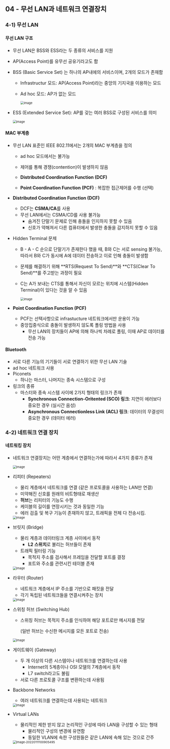 ## 04 - 무선 LAN과 네트워크 연결장치

### 4-1) 무선 LAN

#### 무선 LAN 구조

- 무선 LAN은 BSS와 ESS라는 두 종류의 서비스를 지원

- AP(Access Point)를 유무선 공유기라고도 함

- BSS (Basic Service Set) 는 하나의 AP내에의 서비스이며, 2개의 모드가 존재함

  - Infrastructur 모드: AP(Access Point)라는 중앙의 기지국을 이용하는 모드

  - Ad hoc 모드: AP가 없는 모드

    <img src="https://user-images.githubusercontent.com/70627979/148857966-cdfec147-ebf9-4dc9-8a4e-c6eb2ebbcb1d.png" alt="image" style="zoom:67%;" />



- ESS (Extended Service Set): AP를 갖는 여러 BSS로 구성된 서비스를 의미

  <img src="https://user-images.githubusercontent.com/70627979/148858253-2f038da1-0d8a-4a2f-aa04-fbecb146c69e.png" alt="image" style="zoom:67%;" />



#### MAC 부계층

- 무선 LAN 표준인 IEEE 802.11에서는 2개의 MAC 부계층을 정의

  - ad hoc 모드에서는 불가능
  - 제어를 통해 경쟁(contention)이 발생하지 않음

  - **Distributed Coordination Function (DCF)**
  - **Point Coordination Function (PCF)** : 복잡한 접근제어를 수행 (선택)

- **Distributed Coordination Function (DCF)**
  - DCF는 **CSMA/CA**를 사용
  - 무선 LAN에서는 CSMA/CD를 사용 불가능
    - 숨겨진 단말기 문제로 인해 충돌을 인지하지 못할 수 있음
    - 신호가 약해져서 다른 컴퓨터에서 발생한 충돌을 감지하지 못할 수 있음

- Hidden Terminal 문제

  - B - A - C 순으로 단말기가 존재한다 했을 때, B와 C는 서로 sensing 불가능, 따라서 B와 C가 동시에 A에 데이터 전송하고 이로 인해 충돌이 발생함

  - 문제를 해결하기 위해 **RTS(Request To Send)**와 **CTS(Clear To Send)**를 주고받는 과정이 필요

  - C는 A가 보내는 CTS를 통해서 자신이 모르는 위치에 시스템(Hidden Terminal)이 있다는 것을 알 수 있음

    <img src="https://user-images.githubusercontent.com/70627979/148860234-d8dd5613-91be-4e55-b1d0-e0792ce09c2f.png" alt="image" style="zoom:67%;" />



- **Point Coordination Function (PCF)**
  - PCF는 선택사항으로 infrastucture 네트워크에서만 운용이 가능
  - 중앙집중식으로 충돌이 발생하지 않도록 폴링 방법을 사용
    - 무선 LAN의 장치들이 AP에 의해 하나씩 차례로 폴링, 이때 AP로 데이터를 전송 가능



#### Bluetooth

- 서로 다른 기능의 기기들이 서로 연결하기 위한 무선 LAN 기술
- ad hoc 네트워크 사용
- Piconets
  - 하나는 마스터, 나머지는 종속 시스템으로 구성
- 링크의 종류
  - 마스터와 종속 시스템 사이에 2가지 형태의 링크가 존재
    - **Synchronous Connection-Oritented (SCO) 링크**: 지연이 에러보다 중요한 경우 (실시간 음성)
    - **Asynchronous Connectionless Link (ACL) 링크**: 데이터의 무결성이 중요한 경우 (데이터 에러)



### 4-2) 네트워크 연결 장치

#### 네트워킹 장치

- 네트워크 연결장치는 어떤 계층에서 연결하는가에 따라서 4가지 종류가 존재

  <img src="https://user-images.githubusercontent.com/70627979/148861263-cd4a2c5b-4844-46a9-aab6-7761446764f7.png" alt="image" style="zoom: 67%;" />



- 리피터 (Repeaters)

  - 물리 계층에서 네트워크를 연결 (같은 프로토콜을 사용하는 LAN만 연결)
  - 미약해진 신호를 원래의 비트형태로 재생산
  - **허브**는 리피터의 기능도 수행
  - 케이블의 길이를 연장시키는 것과 동일한 기능
  - 에러 검출 및 복구 기능이 존재하지 않고, 트래픽을 전체 다 전송시킴.

  <img src="https://user-images.githubusercontent.com/70627979/148862477-c9b2cea1-c289-4576-b447-7d0859214919.png" alt="image" style="zoom:67%;" />



- 브릿지 (Bridge)

  - 물리 계층과 데이터링크 계층 사이에서 동작
    - **L2 스위치**로 불리는 허브들이 존재
  - 트래픽 필터링 기능
    - 목적지 주소를 검사해서 프레임을 전달할 포트를 결정
    - 포트와 주소를 관련시킨 테이블 존재

  <img src="https://user-images.githubusercontent.com/70627979/148861998-5ad16fbd-e9f7-47be-9537-3956cf0c51c5.png" alt="image" style="zoom:67%;" />



- 라우터 (Router)

  - 네트워크 계층에서 IP 주소를 기반으로 패킷을 전달
  - 각기 독립된 네트워크들을 연결시켜주는 장치

  <img src="https://user-images.githubusercontent.com/70627979/148862677-702c665e-00a0-49b3-9eb7-e51d93f7472c.png" alt="image" style="zoom:67%;" />



- 스위칭 허브 (Switching Hub)

  - 스위칭 허브는 목적지 주소를 인식하여 해당 포트로만 메시지를 전달

    (일반 허브는 수신한 메시지를 모든 포트로 전송)

  <img src="https://user-images.githubusercontent.com/70627979/148862883-f4c514f1-92b3-40bd-af91-2c8194cbdadb.png" alt="image" style="zoom:67%;" />



- 게이트웨이 (Gateway)
  - 두 개 이상의 다른 시스템이나 네트워크를 연결하는데 사용
    - Internet의 5계층이나 OSI 모델의 7계층에서 동작
    - L7 switch라고도 불림
  - 서로 다른 프로토콜 구조를 변환하는데 사용됨



- Backbone Networks

  - 여러 네트워크를 연결하는데 사용되는 네트워크

  <img src="https://user-images.githubusercontent.com/70627979/148863430-aad5774c-7e1c-4074-aaba-b2beaa152c5a.png" alt="image" style="zoom:67%;" />



- Virtual LANs

  - 물리적인 제한 받지 않고 논리적인 구성에 따라 LAN을 구성할 수 있는 형태
    - 물리적인 구성의 변경에 유연함
    - 동일한 VLAN에 속한 구성원들은 같은 LAN에 속해 있는 것으로 간주

  <img src="/Users/kanghyun/Library/Application Support/typora-user-images/image-20220111100905495.png" alt="image-20220111100905495" style="zoom:67%;" />